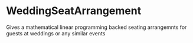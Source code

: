 # WeddingSeatArrangement
Gives a mathematical linear programming backed seating arrangemnts for guests at weddings or any similar events
